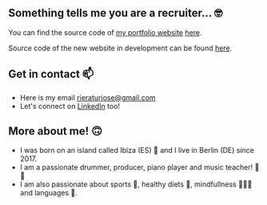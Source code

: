## Something tells me you are a recruiter... 🤓

You can find the source code of [my portfolio website](https://moremore.me/) [here](https://github.com/thelittlemitak/portfolio).

Source code of the new website in development can be found [here](https://github.com/thelittlemitak/totfosk-website).

## Get in contact 📫

- Here is my email rieraturjose@gmail.com
- Let's connect on [LinkedIn](https://www.linkedin.com/in/riera-tur-jose/) too!

## More about me! 🙃

- I was born on an island called Ibiza (ES) 🌴 and I live in Berlin (DE) since 2017.
- I am a passionate drummer, producer, piano player and music teacher! 🥁🎵
- I am also passionate about sports 🥊, healthy diets 🥕, mindfullness 🧘🏻‍♂️ and languages 📕.
